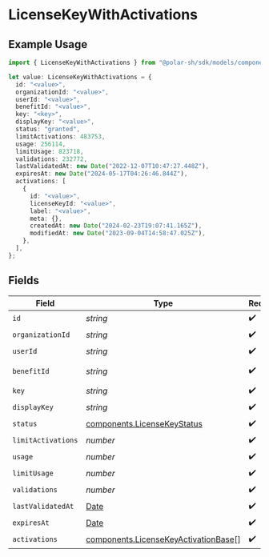 # LicenseKeyWithActivations

## Example Usage

```typescript
import { LicenseKeyWithActivations } from "@polar-sh/sdk/models/components";

let value: LicenseKeyWithActivations = {
  id: "<value>",
  organizationId: "<value>",
  userId: "<value>",
  benefitId: "<value>",
  key: "<key>",
  displayKey: "<value>",
  status: "granted",
  limitActivations: 483753,
  usage: 256114,
  limitUsage: 823718,
  validations: 232772,
  lastValidatedAt: new Date("2022-12-07T10:47:27.448Z"),
  expiresAt: new Date("2024-05-17T04:26:46.844Z"),
  activations: [
    {
      id: "<value>",
      licenseKeyId: "<value>",
      label: "<value>",
      meta: {},
      createdAt: new Date("2024-02-23T19:07:41.165Z"),
      modifiedAt: new Date("2023-09-04T14:58:47.025Z"),
    },
  ],
};
```

## Fields

| Field                                                                                         | Type                                                                                          | Required                                                                                      | Description                                                                                   |
| --------------------------------------------------------------------------------------------- | --------------------------------------------------------------------------------------------- | --------------------------------------------------------------------------------------------- | --------------------------------------------------------------------------------------------- |
| `id`                                                                                          | *string*                                                                                      | :heavy_check_mark:                                                                            | N/A                                                                                           |
| `organizationId`                                                                              | *string*                                                                                      | :heavy_check_mark:                                                                            | N/A                                                                                           |
| `userId`                                                                                      | *string*                                                                                      | :heavy_check_mark:                                                                            | N/A                                                                                           |
| `benefitId`                                                                                   | *string*                                                                                      | :heavy_check_mark:                                                                            | The benefit ID.                                                                               |
| `key`                                                                                         | *string*                                                                                      | :heavy_check_mark:                                                                            | N/A                                                                                           |
| `displayKey`                                                                                  | *string*                                                                                      | :heavy_check_mark:                                                                            | N/A                                                                                           |
| `status`                                                                                      | [components.LicenseKeyStatus](../../models/components/licensekeystatus.md)                    | :heavy_check_mark:                                                                            | N/A                                                                                           |
| `limitActivations`                                                                            | *number*                                                                                      | :heavy_check_mark:                                                                            | N/A                                                                                           |
| `usage`                                                                                       | *number*                                                                                      | :heavy_check_mark:                                                                            | N/A                                                                                           |
| `limitUsage`                                                                                  | *number*                                                                                      | :heavy_check_mark:                                                                            | N/A                                                                                           |
| `validations`                                                                                 | *number*                                                                                      | :heavy_check_mark:                                                                            | N/A                                                                                           |
| `lastValidatedAt`                                                                             | [Date](https://developer.mozilla.org/en-US/docs/Web/JavaScript/Reference/Global_Objects/Date) | :heavy_check_mark:                                                                            | N/A                                                                                           |
| `expiresAt`                                                                                   | [Date](https://developer.mozilla.org/en-US/docs/Web/JavaScript/Reference/Global_Objects/Date) | :heavy_check_mark:                                                                            | N/A                                                                                           |
| `activations`                                                                                 | [components.LicenseKeyActivationBase](../../models/components/licensekeyactivationbase.md)[]  | :heavy_check_mark:                                                                            | N/A                                                                                           |